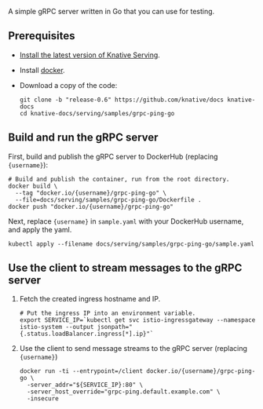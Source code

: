 A simple gRPC server written in Go that you can use for testing.

## Prerequisites

- [Install the latest version of Knative Serving](../../../install/README.md).

- Install [docker](https://www.docker.com/).

- Download a copy of the code:

  ```shell
  git clone -b "release-0.6" https://github.com/knative/docs knative-docs
  cd knative-docs/serving/samples/grpc-ping-go
  ```

## Build and run the gRPC server

First, build and publish the gRPC server to DockerHub (replacing `{username}`):

```shell
# Build and publish the container, run from the root directory.
docker build \
  --tag "docker.io/{username}/grpc-ping-go" \
  --file=docs/serving/samples/grpc-ping-go/Dockerfile .
docker push "docker.io/{username}/grpc-ping-go"
```

Next, replace `{username}` in `sample.yaml` with your DockerHub username, and
apply the yaml.

```shell
kubectl apply --filename docs/serving/samples/grpc-ping-go/sample.yaml
```

## Use the client to stream messages to the gRPC server

1. Fetch the created ingress hostname and IP.

   ```shell
   # Put the ingress IP into an environment variable.
   export SERVICE_IP=`kubectl get svc istio-ingressgateway --namespace istio-system --output jsonpath="{.status.loadBalancer.ingress[*].ip}"`
   ```

1. Use the client to send message streams to the gRPC server (replacing
   `{username}`)

   ```shell
   docker run -ti --entrypoint=/client docker.io/{username}/grpc-ping-go \
     -server_addr="${SERVICE_IP}:80" \
     -server_host_override="grpc-ping.default.example.com" \
     -insecure
   ```
